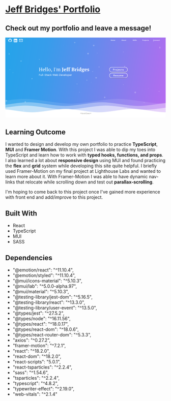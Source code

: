 # [Jeff Bridges' Portfolio](https://jbridges1119.net)

## Check out my portfolio and leave a message!
![LandingPage](https://github.com/Jbridges1119/portfolio/blob/master/src/assets/LandingPage.png?raw=true)

## Learning Outcome
I wanted to design and develop my own portfolio to practice **TypeScript**, **MUI** and **Framer Motion**. With this project I was able to dip my toes into TypeScript and learn how to work with **typed hooks, functions, and props**. I also learned a lot about **responsive design** using MUI and found practicing the **flex** and **grid** system while developing this site quite helpful. I briefly used Framer-Motion on my final project at Lighthouse Labs and wanted to learn more about it. With Framer-Motion I was able to have dynamic nav-links that relocate while scrolling down and test out **parallax-scrolling**. 

I'm hoping to come back to this project once I've gained more experience with front end and add/improve to this project.

## Built With
- React
- TypeScript
- MUI
- SASS


## Dependencies
- "@emotion/react": "^11.10.4",
- "@emotion/styled": "^11.10.4",
- "@mui/icons-material": "^5.10.3",
- "@mui/lab": "^5.0.0-alpha.97",
- "@mui/material": "^5.10.3",
- "@testing-library/jest-dom": "^5.16.5",
- "@testing-library/react": "^13.3.0",
- "@testing-library/user-event": "^13.5.0",
- "@types/jest": "^27.5.2",
- "@types/node": "^16.11.56",
- "@types/react": "^18.0.17",
- "@types/react-dom": "^18.0.6",
- "@types/react-router-dom": "^5.3.3",
- "axios": "^0.27.2",
- "framer-motion": "^7.2.1",
- "react": "^18.2.0",
- "react-dom": "^18.2.0",
- "react-scripts": "5.0.1",
- "react-tsparticles": "^2.2.4",
- "sass": "^1.54.6",
- "tsparticles": "^2.2.4",
- "typescript": "^4.8.2",
- "typewriter-effect": "^2.19.0",
- "web-vitals": "^2.1.4"
